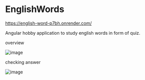 # EnglishWords

https://english-word-p7bh.onrender.com/

Angular hobby application to study english words in form of quiz.

overview

![image](https://github.com/user-attachments/assets/93375eb8-0060-41b8-ad9b-94e1bdc2bfdf)



checking answer

![image](https://github.com/user-attachments/assets/b8f9e2e0-fdaa-44e6-aa52-8495fe8ee73e)
